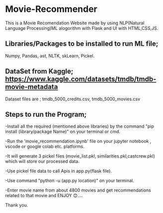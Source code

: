 # Movie-Recommender
This is a Movie Recomendation Website made by using NLP(Natural Language Processing)ML alogorithm with Flask and UI with HTML,CSS,JS.

## Libraries/Packages to be installed to run ML file;
Numpy,
Pandas,
ast,
NLTK,
skLearn,
Pickel.

## DataSet from Kaggle; https://www.kaggle.com/datasets/tmdb/tmdb-movie-metadata
Dataset files are ;
  tmdb_5000_credits.csv,
  tmdb_5000_movies.csv

## Steps to run the Program;
  -Install all the required (mentioned above libraries) by the command "pip install (library/package Name)" on your terminal or cmd.
 
  -Run the 'movie_recommendation.ipynb' file on your jupyter notebook , vscode or google colab etc. platforms.
 
  -It will generate 3 pickel files (movie_list.pkl, similarities.pkl,castcrew.pkl) which will store our processed data.
 
  -Use pickel file data to call Apis in app.py(flask file).
 
  -Use command "python -u (app.py location)" on your terminal.
 
  -Enter movie name from about 4800 movies and get recommendations related to that movie and ENJOY 😊....
  
  Thank you.
